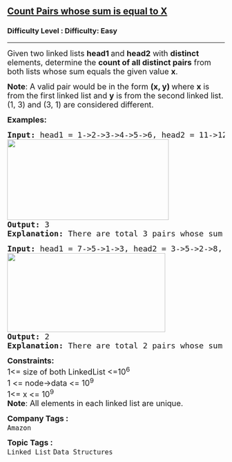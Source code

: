 <h2><a href="https://www.geeksforgeeks.org/problems/count-pairs-whose-sum-is-equal-to-x/1?page=1&category=Linked%20List&difficulty=Easy&sortBy=submissions">Count Pairs whose sum is equal to X</a></h2><h3>Difficulty Level : Difficulty: Easy</h3><hr><div class="problems_problem_content__Xm_eO"><p><span style="font-size: 18px;">Given two linked lists <strong>head</strong><strong>1</strong><strong>&nbsp;</strong>and <strong>head2</strong> with <strong>distinct </strong>elements, determine the <strong>count of all distinct pairs</strong> from both lists whose sum equals the given value <strong>x</strong>.</span></p>
<p><span style="font-size: 18px;"><strong>Note</strong>: A valid pair would be in the form <strong>(x, y) </strong>where <strong>x</strong> is from the first linked list and <strong>y</strong> is from the second linked list. (1, 3) and (3, 1) are considered different.</span></p>
<p><span style="font-size: 18px;"><strong>Examples:</strong></span></p>
<pre><span style="font-size: 18px;"><strong>Input: </strong>head1 = 1-&gt;2-&gt;3-&gt;4-&gt;5-&gt;6, head2 = 11-&gt;12-&gt;13, x = 15<br><img style="font-family: -apple-system, BlinkMacSystemFont, 'Segoe UI', Roboto, Oxygen, Ubuntu, Cantarell, 'Open Sans', 'Helvetica Neue', sans-serif;" src="https://media.geeksforgeeks.org/img-practice/prod/addEditProblem/700607/Web/Other/blobid1_1725335639.png" width="374" height="187">
<strong>Output: </strong>3<strong>
Explanation: </strong>There are total 3 pairs whose sum is 15 : (4,11) , (3,12) and (2,13)<br></span></pre>
<pre><span style="font-size: 18px;"><strong>Input: </strong>head1 = 7-&gt;5-&gt;1-&gt;3, head2 = 3-&gt;5-&gt;2-&gt;8, x = 10<br><img src="https://media.geeksforgeeks.org/img-practice/prod/addEditProblem/700607/Web/Other/blobid2_1725335674.png" width="366" height="183"><br><strong>Output: </strong>2<strong>
Explanation: </strong>There are total 2 pairs whose sum is 10 : (7,3) and (5,5)</span></pre>
<p><span style="font-size: 18px;"><strong>Constraints:</strong><br>1&lt;= size of both LinkedList &lt;=10<sup>6</sup><br>1 &lt;= node-&gt;data &lt;= 10<sup>9</sup><br>1&lt;= x &lt;= 10<sup>9<br></sup></span><span style="font-size: 18px;"><strong>Note</strong>: All elements in each linked list are unique.</span></p></div><p><span style=font-size:18px><strong>Company Tags : </strong><br><code>Amazon</code>&nbsp;<br><p><span style=font-size:18px><strong>Topic Tags : </strong><br><code>Linked List</code>&nbsp;<code>Data Structures</code>&nbsp;